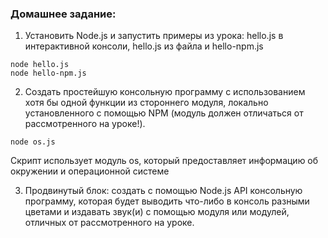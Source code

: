 ### Домашнее задание:

1) Установить Node.js и запустить примеры из урока: hello.js в
интерактивной консоли, hello.js из файла и hello-npm.js

```node hello.js```  
```node hello-npm.js```

2) Создать простейшую консольную программу с использованием хотя
бы одной функции из стороннего модуля, локально установленного
с помощью NPM (модуль должен отличаться от рассмотренного на
уроке!).

```node os.js```

Скрипт использует модуль os, который предоставляет информацию об окружении и операционной системе

3) Продвинутый блок: создать с помощью Node.js API консольную
программу, которая будет выводить что-либо в консоль разными
цветами и издавать звук(и) с помощью модуля или модулей,
отличных от рассмотренного на уроке.

